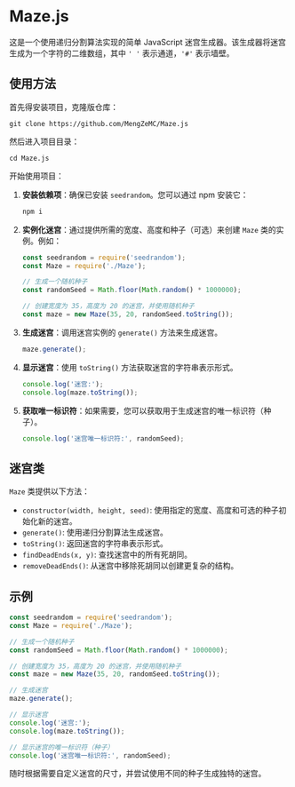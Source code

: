 # Maze.js

这是一个使用递归分割算法实现的简单 JavaScript 迷宫生成器。该生成器将迷宫生成为一个字符的二维数组，其中 `' '` 表示通道，`'#'` 表示墙壁。

## 使用方法
首先得安装项目，克隆版仓库：
```shell
git clone https://github.com/MengZeMC/Maze.js
```
然后进入项目目录：
```shell
cd Maze.js
```
开始使用项目：
1. **安装依赖项**：确保已安装 `seedrandom`。您可以通过 npm 安装它：

   ```bash
   npm i
   ```

2. **实例化迷宫**：通过提供所需的宽度、高度和种子（可选）来创建 `Maze` 类的实例。例如：

   ```javascript
   const seedrandom = require('seedrandom');
   const Maze = require('./Maze');

   // 生成一个随机种子
   const randomSeed = Math.floor(Math.random() * 1000000);

   // 创建宽度为 35，高度为 20 的迷宫，并使用随机种子
   const maze = new Maze(35, 20, randomSeed.toString());
   ```

3. **生成迷宫**：调用迷宫实例的 `generate()` 方法来生成迷宫。

   ```javascript
   maze.generate();
   ```

4. **显示迷宫**：使用 `toString()` 方法获取迷宫的字符串表示形式。

   ```javascript
   console.log('迷宫:');
   console.log(maze.toString());
   ```

5. **获取唯一标识符**：如果需要，您可以获取用于生成迷宫的唯一标识符（种子）。

   ```javascript
   console.log('迷宫唯一标识符:', randomSeed);
   ```

## 迷宫类

`Maze` 类提供以下方法：

- `constructor(width, height, seed)`: 使用指定的宽度、高度和可选的种子初始化新的迷宫。
- `generate()`: 使用递归分割算法生成迷宫。
- `toString()`: 返回迷宫的字符串表示形式。
- `findDeadEnds(x, y)`: 查找迷宫中的所有死胡同。
- `removeDeadEnds()`: 从迷宫中移除死胡同以创建更复杂的结构。

## 示例

```javascript
const seedrandom = require('seedrandom');
const Maze = require('./Maze');

// 生成一个随机种子
const randomSeed = Math.floor(Math.random() * 1000000);

// 创建宽度为 35，高度为 20 的迷宫，并使用随机种子
const maze = new Maze(35, 20, randomSeed.toString());

// 生成迷宫
maze.generate();

// 显示迷宫
console.log('迷宫:');
console.log(maze.toString());

// 显示迷宫的唯一标识符（种子）
console.log('迷宫唯一标识符:', randomSeed);
```

随时根据需要自定义迷宫的尺寸，并尝试使用不同的种子生成独特的迷宫。

